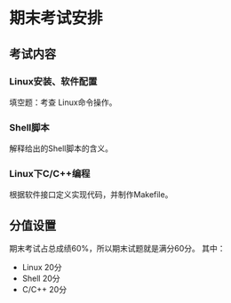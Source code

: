 # 期末考试安排

## 考试内容

### Linux安装、软件配置
填空题：考查 Linux命令操作。

### Shell脚本
解释给出的Shell脚本的含义。

### Linux下C/C++编程
根据软件接口定义实现代码，并制作Makefile。

## 分值设置
期末考试占总成绩60%，所以期末试题就是满分60分。
其中：

 + Linux 20分
 + Shell 20分 
 + C/C++ 20分
